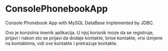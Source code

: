# ConsolePhonebookApp
Console Phonebook App with MySQL DataBase implemented by JDBC.

Ovo je konzolna imenik aplikacija. U njoj korisnik moze da se registruje, prijavi i nakon sto se prijavi da dodaje kontakte, brise kontakte, vrsi izmjene na kontaktima, vidi sve kontakte i pretrazuje kontakte.
